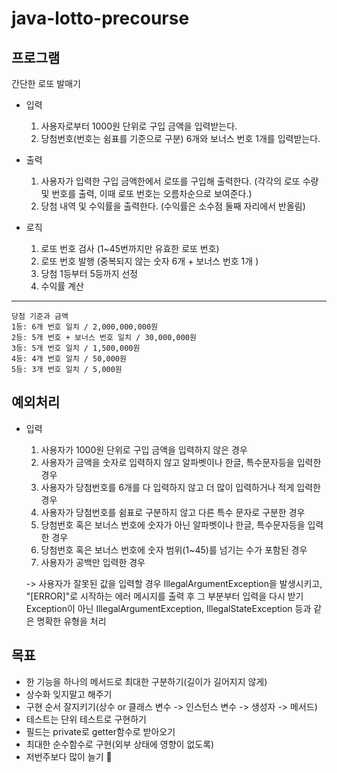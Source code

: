 # java-lotto-precourse
## 프로그램  
간단한 로또 발매기

- 입력
  1. 사용자로부터 1000원 단위로 구입 금액을 입력받는다.
  2. 당첨번호(번호는 쉼표를 기준으로 구분) 6개와 보너스 번호 1개를 입력받는다. 

- 출력
  1. 사용자가 입력한 구입 금액한에서 로또를 구입해 출력한다. (각각의 로또 수량 및 번호를 출력, 이때 로또 번호는 오름차순으로 보여준다.)
  2. 당첨 내역 및 수익률을 출력한다. (수익률은 소수점 둘째 자리에서 반올림)
     
- 로직  
  1. 로또 번호 검사 (1~45번까지만 유효한 로또 번호)
  2. 로또 번호 발행 (중복되지 않는 숫자 6개 + 보너스 번호 1개 )
  3. 당첨 1등부터 5등까지 선정
  4. 수익률 계산
-----
    당첨 기준과 금액
    1등: 6개 번호 일치 / 2,000,000,000원
    2등: 5개 번호 + 보너스 번호 일치 / 30,000,000원
    3등: 5개 번호 일치 / 1,500,000원
    4등: 4개 번호 일치 / 50,000원
    5등: 3개 번호 일치 / 5,000원

## 예외처리
- 입력
  1. 사용자가 1000원 단위로 구입 금액을 입력하지 않은 경우
  2. 사용자가 금액을 숫자로 입력하지 않고 알파벳이나 한글, 특수문자등을 입력한 경우 
  3. 사용자가 당첨번호를 6개를 다 입력하지 않고 더 많이 입력하거나 적게 입력한 경우 
  4. 사용자가 당첨번호를 쉼표로 구분하지 않고 다른 특수 문자로 구분한 경우
  5. 당첨번호 혹은 보너스 번호에 숫자가 아닌 알파벳이나 한글, 특수문자등을 입력한 경우
  6. 당첨번호 혹은 보너스 번호에 숫자 범위(1~45)를 넘기는 수가 포함된 경우
  7. 사용자가 공백만 입력한 경우
  
  -> 사용자가 잘못된 값을 입력할 경우 IllegalArgumentException을 발생시키고, "[ERROR]"로 시작하는 에러 메시지를 출력 후 그 부분부터 입력을 다시 받기  
  Exception이 아닌 IllegalArgumentException, IllegalStateException 등과 같은 명확한 유형을 처리

## 목표
-  한 기능을 하나의 메서드로 최대한 구분하기(길이가 길어지지 않게)
-  상수화 잊지말고 해주기
-  구현 순서 잘지키기(상수 or 클래스 변수 -> 인스턴스 변수 -> 생성자 -> 메서드)
-  테스트는 단위 테스트로 구현하기
-  필드는 private로 getter함수로 받아오기
-  최대한 순수함수로 구현(외부 상태에 영향이 없도록)
-  저번주보다 많이 늘기 🌱
     
